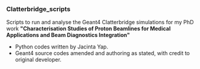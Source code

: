 ### Clatterbridge_scripts
Scripts to run and analyse the Geant4 Clatterbridge simulations for my PhD work **"Characterisation Studies of Proton Beamlines for Medical Applications
and Beam Diagnostics Integration"**

- Python codes written by Jacinta Yap.
- Geant4 source codes amended and authoring as stated, with credit to original developer.
